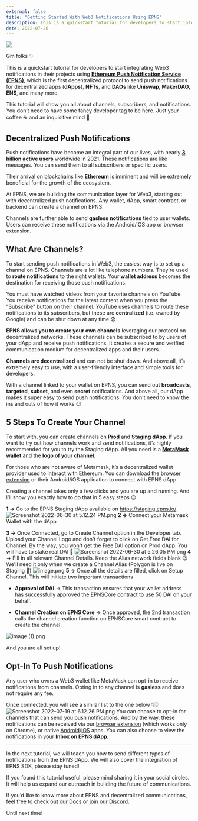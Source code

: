 ```yaml
---
external: false
title: "Getting Started With Web3 Notifications Using EPNS"
description: This is a quickstart tutorial for developers to start integrating Web3 notifications in their projects using Ethereum Push Notification Service (EPNS).
date: 2022-07-20
---
```


![](/images/blog/7.webp)

Gm folks ✨

This is a quickstart tutorial for developers to start integrating Web3 notifications in their projects using **[Ethereum Push Notification Service (EPNS)](https://epns.io/)**, which is the first decentralized protocol to send push notifications for decentralized apps (**dApps**), **NFTs**, and **DAOs** like **Uniswap, MakerDAO, ENS**, and many more.

This tutorial will show you all about channels, subscribers, and notifications. You don’t need to have some fancy developer tag to be here. Just your coffee ☕️ and an inquisitive mind 🚀

## Decentralized Push Notifications

Push notifications have become an integral part of our lives, with nearly **[3 billion active users](https://blog.avada.io/resources/push-notification-statistics.html)** worldwide in 2021. These notifications are like messages. You can send them to all subscribers or specific users.

Their arrival on blockchains like **Ethereum** is imminent and will be extremely beneficial for the growth of the ecosystem.

At EPNS, we are building the communication layer for Web3, starting out with decentralized push notifications. Any wallet, dApp, smart contract, or backend can create a channel on EPNS.

Channels are further able to send **gasless notifications** tied to user wallets. Users can receive these notifications via the Android/iOS app or browser extension.

## What Are Channels?

To start sending push notifications in Web3, the easiest way is to set up a channel on EPNS. Channels are a lot like telephone numbers. They're used to **route notifications** to the right wallets. Your **wallet address** becomes the destination for receiving those push notifications.

You must have watched videos from your favorite channels on YouTube. You receive notifications for the latest content when you press the “Subscribe” button on their channel. YouTube uses channels to route these notifications to its subscribers, but these are **centralized** (i.e. owned by Google) and can be shut down at any time 😨

**EPNS allows you to create your own channels** leveraging our protocol on decentralized networks. These channels can be subscribed to by users of your dApp and receive push notifications. It creates a secure and verified communication medium for decentralized apps and their users.

**Channels are decentralized** and can not be shut down. And above all, it’s extremely easy to use, with a user-friendly interface and simple tools for developers.

With a channel linked to your wallet on EPNS, you can send out **broadcasts**, **targeted**, **subset**, and even **secret** notifications. And above all, our dApp makes it super easy to send push notifications. You don't need to know the ins and outs of how it works 😉

## 5 Steps To Create Your Channel

To start with, you can create channels on **[Prod](https://app.epns.io)** and **[Staging](https://staging.epns.io) dApp**. If you want to try out how channels work and send notifications, it’s highly recommended for you to try the Staging dApp. All you need is a **[MetaMask wallet](https://metamask.io/)** and the **logo of your channel**.

For those who are not aware of Metamask, it’s a decentralized wallet provider used to interact with Ethereum. You can download the [browser extension](https://chrome.google.com/webstore/detail/metamask/nkbihfbeogaeaoehlefnkodbefgpgknn?hl=en) or their Android/iOS application to connect with EPNS dApp.

Creating a channel takes only a few clicks and you are up and running. And I’ll show you exactly how to do that in 5 easy steps 😉

**1 →** Go to the EPNS Staging dApp available on https://staging.epns.io/
![Screenshot 2022-06-30 at 5.12.24 PM.png](https://cdn.hashnode.com/res/hashnode/image/upload/v1658329709829/RLpSvCpT0.png)
**2 →** Connect your Metamask Wallet with the dApp

**3 →** Once Connected, go to Create Channel option in the Developer tab. Upload your Channel Logo and don't forget to click on Get Free DAI for Channel. By the way, you won't get the Free DAI option on Prod dApp. You will have to stake real DAI 🙂
![Screenshot 2022-06-30 at 5.26.05 PM.png](https://cdn.hashnode.com/res/hashnode/image/upload/v1658329686614/7BhxF5XQw.png)
**4 →** Fill in all relevant Channel Details. Keep the Alias network fields blank 😉 We'll need it only when we create a Channel Alias (Polygon is live on Staging 💜)
![image.png](https://cdn.hashnode.com/res/hashnode/image/upload/v1658329626192/qvg68fN-D.png)
**5 →** Once all the details are filled, click on Setup Channel. This will initiate two important transactions

- **Approval of DAI** → This transaction ensures that your wallet address has successfully approved the EPNSCore contract to use 50 DAI on your behalf.

- **Channel Creation on EPNS Core** → Once approved, the 2nd transaction calls the channel creation function on EPNSCore smart contract to create the channel.

![image (1).png](https://cdn.hashnode.com/res/hashnode/image/upload/v1658329499668/DWI8GsRQr.png)

And you are all set up!

## Opt-In To Push Notifications

Any user who owns a Web3 wallet like MetaMask can opt-in to receive notifications from channels. Opting in to any channel is **gasless** and does not require any fee.

Once connected, you will see a similar list to the one below 👇🏼
![Screenshot 2022-07-19 at 6.12.26 PM.png](https://cdn.hashnode.com/res/hashnode/image/upload/v1658329787318/kh6IlsZPF.png)
You can choose to opt-in for channels that can send you push notifications. And by the way, these notifications can be received via our [browser extension](https://chrome.google.com/webstore/detail/epns-protocol-alpha/lbdcbpaldalgiieffakjhiccoeebchmg) (which works only on Chrome), or native [Android](https://play.google.com/store/apps/details?id=io.epns.epns&hl=en_IN&gl=US)/[iOS](https://apps.apple.com/us/app/ethereum-push-service-epns/id1528614910) apps. You can also choose to view the notifications in your **Inbox on EPNS dApp**.

---

In the next tutorial, we will teach you how to send different types of notifications from the EPNS dApp. We will also cover the integration of EPNS SDK, please stay tuned!

If you found this tutorial useful, please mind sharing it in your social circles. It will help us expand our outreach in building the future of communications.

If you’d like to know more about EPNS and decentralized communications, feel free to check out our [Docs](https://docs.epns.io) or join our [Discord](https://discord.com/invite/YVPB99F9W5).

Until next time!


